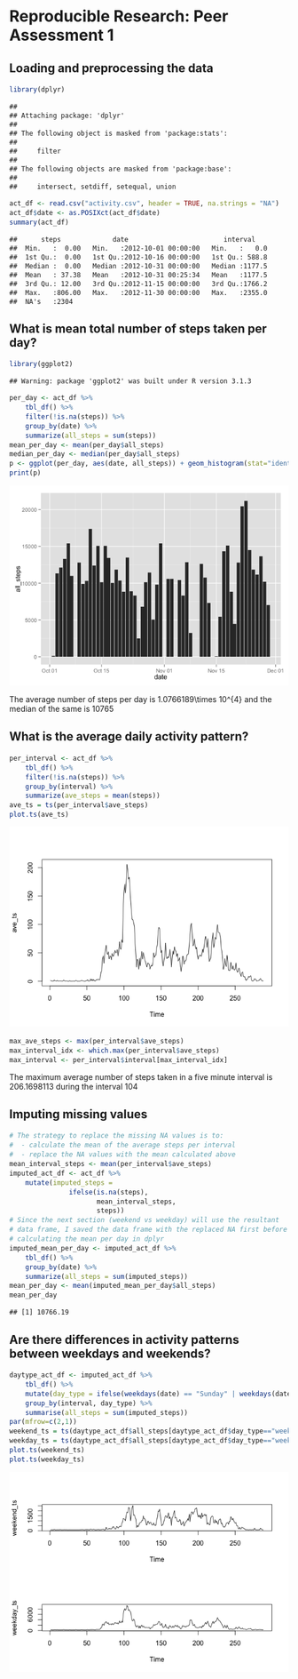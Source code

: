 # Reproducible Research: Peer Assessment 1


## Loading and preprocessing the data


```r
library(dplyr)
```

```
## 
## Attaching package: 'dplyr'
## 
## The following object is masked from 'package:stats':
## 
##     filter
## 
## The following objects are masked from 'package:base':
## 
##     intersect, setdiff, setequal, union
```

```r
act_df <- read.csv("activity.csv", header = TRUE, na.strings = "NA") 
act_df$date <- as.POSIXct(act_df$date)
summary(act_df)
```

```
##      steps             date                        interval     
##  Min.   :  0.00   Min.   :2012-10-01 00:00:00   Min.   :   0.0  
##  1st Qu.:  0.00   1st Qu.:2012-10-16 00:00:00   1st Qu.: 588.8  
##  Median :  0.00   Median :2012-10-31 00:00:00   Median :1177.5  
##  Mean   : 37.38   Mean   :2012-10-31 00:25:34   Mean   :1177.5  
##  3rd Qu.: 12.00   3rd Qu.:2012-11-15 00:00:00   3rd Qu.:1766.2  
##  Max.   :806.00   Max.   :2012-11-30 00:00:00   Max.   :2355.0  
##  NA's   :2304
```

## What is mean total number of steps taken per day?

```r
library(ggplot2)
```

```
## Warning: package 'ggplot2' was built under R version 3.1.3
```

```r
per_day <- act_df %>%
    tbl_df() %>%
    filter(!is.na(steps)) %>%
    group_by(date) %>%
    summarize(all_steps = sum(steps))
mean_per_day <- mean(per_day$all_steps)
median_per_day <- median(per_day$all_steps)
p <- ggplot(per_day, aes(date, all_steps)) + geom_histogram(stat="identity")
print(p)
```

![](PA1_template_files/figure-html/unnamed-chunk-2-1.png) 

The average number of steps per day is 1.0766189\times 10^{4} and the median of the same is 10765

## What is the average daily activity pattern?


```r
per_interval <- act_df %>%
    tbl_df() %>%
    filter(!is.na(steps)) %>%
    group_by(interval) %>%
    summarize(ave_steps = mean(steps))
ave_ts = ts(per_interval$ave_steps)
plot.ts(ave_ts)
```

![](PA1_template_files/figure-html/unnamed-chunk-3-1.png) 

```r
max_ave_steps <- max(per_interval$ave_steps)
max_interval_idx <- which.max(per_interval$ave_steps)
max_interval <- per_interval$interval[max_interval_idx]
```
The maximum average number of steps taken in a five minute interval is 206.1698113 during the interval 104

## Imputing missing values


```r
# The strategy to replace the missing NA values is to: 
#  - calculate the mean of the average steps per interval
#  - replace the NA values with the mean calculated above
mean_interval_steps <- mean(per_interval$ave_steps)
imputed_act_df <- act_df %>% 
    mutate(imputed_steps = 
               ifelse(is.na(steps), 
                      mean_interval_steps, 
                      steps))
# Since the next section (weekend vs weekday) will use the resultant 
# data frame, I saved the data frame with the replaced NA first before
# calculating the mean per day in dplyr
imputed_mean_per_day <- imputed_act_df %>%
    tbl_df() %>%
    group_by(date) %>%
    summarize(all_steps = sum(imputed_steps))
mean_per_day <- mean(imputed_mean_per_day$all_steps)
mean_per_day
```

```
## [1] 10766.19
```

## Are there differences in activity patterns between weekdays and weekends?

```r
daytype_act_df <- imputed_act_df %>%
    tbl_df() %>%
    mutate(day_type = ifelse(weekdays(date) == "Sunday" | weekdays(date) == "Saturday", "weekend", "weekday")) %>%
    group_by(interval, day_type) %>%
    summarise(all_steps = sum(imputed_steps))
par(mfrow=c(2,1))
weekend_ts = ts(daytype_act_df$all_steps[daytype_act_df$day_type=="weekend"])
weekday_ts = ts(daytype_act_df$all_steps[daytype_act_df$day_type=="weekday"])
plot.ts(weekend_ts)
plot.ts(weekday_ts)
```

![](PA1_template_files/figure-html/unnamed-chunk-5-1.png) 
